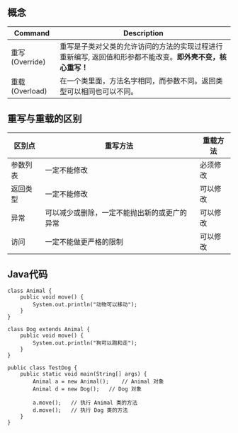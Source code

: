 ## 概念
| Command | Description |
| --- | --- |
| 重写(Override) | 重写是子类对父类的允许访问的方法的实现过程进行重新编写, 返回值和形参都不能改变。**即外壳不变，核心重写！** |
| 重载(Overload) | 在一个类里面，方法名字相同，而参数不同。返回类型可以相同也可以不同。 |  
## 重写与重载的区别
| 区别点 | 重写方法 | 重载方法 |
| --- | --- | --- |
| 参数列表 | 一定不能修改 | 必须修改 |
| 返回类型 | 一定不能修改 | 可以修改 |
| 异常 | 可以减少或删除，一定不能抛出新的或更广的异常 | 可以修改 |
| 访问 | 一定不能做更严格的限制 | 可以修改 |  
## Java代码
```
class Animal {
    public void move() {
        System.out.println("动物可以移动");
    }
}

class Dog extends Animal {
    public void move() {
        System.out.println("狗可以跑和走");
    }
}

public class TestDog {
    public static void main(String[] args) {
        Animal a = new Animal();    // Animal 对象
        Animal d = new Dog();   // Dog 对象

        a.move();   // 执行 Animal 类的方法
        d.move();   // 执行 Dog 类的方法
    }
}
```
